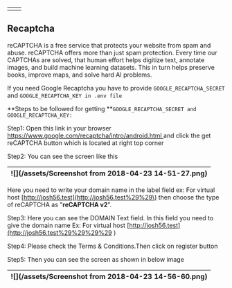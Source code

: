 |  |  |
| :--- | :--- |
|  |  |

## Recaptcha

reCAPTCHA is a free service that protects your website from spam and abuse. reCAPTCHA offers more than just spam protection. Every time our CAPTCHAs are solved, that human effort helps digitize text, annotate images, and build machine learning datasets. This in turn helps preserve books, improve maps, and solve hard AI problems.

If you need Google Recaptcha you have to provide `GOOGLE_RECAPTCHA_SECRET` and  `GOOGLE_RECAPTCHA_KEY in .env file`

**Steps to be followed for getting **`GOOGLE_RECAPTCHA_SECRET and GOOGLE_RECAPTCHA_KEY:`

Step1: Open this link in your browser [https://www.google.com/recaptcha/intro/android.html ](https://www.google.com/recaptcha/intro/android.html)and click the get reCAPTCHA button which is located at right top corner

Step2: You can see the screen like this

| ![](/assets/Screenshot from 2018-04-23 14-51-27.png) |
| :--- |


Here you need to write your domain name in the label field ex: For virtual host [http://josh56.test](http://josh56.test%29%29\) then choose the type of reCAPTCHA as "**reCAPTCHA v2**".

Step3: Here you can see the DOMAIN Text field. In this field you need to give the domain name Ex: For virtual host [http://josh56.test](http://josh56.test%29%29%29%29 \) 

Step4: Please check the Terms & Conditions.Then click on register button

Step5: Then you can see the screen as shown in below image

| ![](/assets/Screenshot from 2018-04-23 14-56-60.png) |
| :--- |


 

